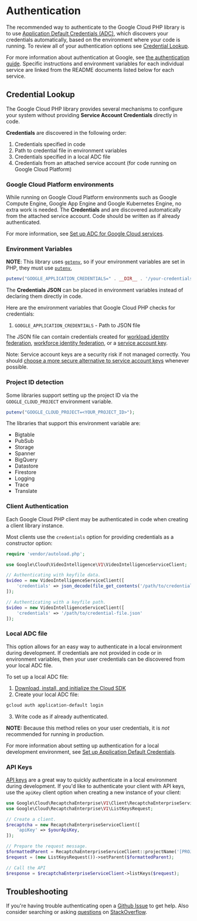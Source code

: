 # Authentication

The recommended way to authenticate to the Google Cloud PHP library is to use
[Application Default Credentials (ADC)](https://cloud.google.com/docs/authentication/application-default-credentials),
which discovers your credentials automatically, based on the environment where your code is running.
To review all of your authentication options see [Credential Lookup](#credential-lookup).

For more information about authentication at Google, see [the authentication guide](https://cloud.google.com/docs/authentication).
Specific instructions and environment variables for each individual service are linked from the README documents listed below for each service.

## Credential Lookup

The Google Cloud PHP library provides several mechanisms to configure your system without providing
**Service Account Credentials** directly in code.

**Credentials** are discovered in the following order:

1. Credentials specified in code
2. Path to credential file in environment variables
3. Credentials specified in a local ADC file
4. Credentials from an attached service account (for code running on Google Cloud Platform)

### Google Cloud Platform environments

While running on Google Cloud Platform environments such as Google Compute Engine, Google App Engine
and Google Kubernetes Engine, no extra work is needed. The **Credentials** and are discovered
automatically from the attached service account. Code should be written as if already authenticated.

For more information, see
[Set up ADC for Google Cloud services](https://cloud.google.com/docs/authentication/provide-credentials-adc#attached-sa).

### Environment Variables

**NOTE**: This library uses [`getenv`](https://www.php.net/manual/en/function.getenv.php), so if
your environment variables are set in PHP, they must use
[`putenv`](https://www.php.net/manual/en/function.putenv.php),

```php
putenv("GOOGLE_APPLICATION_CREDENTIALS=" . __DIR__ . '/your-credentials-file.json');
```
The **Credentials JSON** can be placed in environment variables instead of
declaring them directly in code.

Here are the environment variables that Google Cloud PHP checks for credentials:

1. `GOOGLE_APPLICATION_CREDENTIALS` - Path to JSON file

The JSON file can contain credentials created for
[workload identity federation](https://cloud.google.com/iam/docs/workload-identity-federation),
[workforce identity federation](https://cloud.google.com/iam/docs/workforce-identity-federation), or a
[service account key](https://cloud.google.com/docs/authentication/provide-credentials-adc#local-key).

Note: Service account keys are a security risk if not managed correctly. You should
[choose a more secure alternative to service account keys](https://cloud.google.com/docs/authentication#auth-decision-tree)
whenever possible.

### Project ID detection

Some libraries support setting up the project ID via the `GOOGLE_CLOUD_PROJECT` environment variable.
```php
putenv("GOOGLE_CLOUD_PROJECT=<YOUR_PROJECT_ID>");
```
The libraries that support this environment variable are:
- Bigtable
- PubSub
- Storage
- Spanner
- BigQuery
- Datastore
- Firestore
- Logging
- Trace
- Translate

### Client Authentication

Each Google Cloud PHP client may be authenticated in code when creating a client library instance.

Most clients use the `credentials` option for providing credentials as a constructor option:

```php
require 'vendor/autoload.php';

use Google\Cloud\VideoIntelligence\V1\VideoIntelligenceServiceClient;

// Authenticating with keyfile data.
$video = new VideoIntelligenceServiceClient([
    'credentials' => json_decode(file_get_contents('/path/to/credential-file.json'), true)
]);

// Authenticating with a keyfile path.
$video = new VideoIntelligenceServiceClient([
    'credentials' => '/path/to/credential-file.json'
]);
```

### Local ADC file

This option allows for an easy way to authenticate in a local environment during development. If
credentials are not provided in code or in environment variables, then your user credentials can be
discovered from your local ADC file.

To set up a local ADC file:

1. [Download, install, and initialize the Cloud SDK](https://cloud.google.com/sdk)
2. Create your local ADC file:

```sh
gcloud auth application-default login
```

3. Write code as if already authenticated.

**NOTE:** Because this method relies on your user credentials, it is _not_ recommended for running
in production.

For more information about setting up authentication for a local development environment, see
[Set up Application Default Credentials](https://cloud.google.com/docs/authentication/provide-credentials-adc#local-dev).

### API Keys

[API keys][api_keys] are a great way to quickly authenticate in a local environment during development. If
you'd like to authenticate your client with API keys, use the `apiKey` client option when creating a new
instance of your client:

```php
use Google\Cloud\RecaptchaEnterprise\V1\Client\RecaptchaEnterpriseServiceClient;
use Google\Cloud\RecaptchaEnterprise\V1\ListKeysRequest;

// Create a client.
$recaptcha = new RecaptchaEnterpriseServiceClient([
    'apiKey' => $yourApiKey,
]);

// Prepare the request message.
$formattedParent = RecaptchaEnterpriseServiceClient::projectName('[PROJECT]');
$request = (new ListKeysRequest())->setParent($formattedParent);

// Call the API
$response = $recaptchaEnterpriseServiceClient->listKeys($request);
```

[api_keys]: https://cloud.google.com/docs/authentication/api-keys

## Troubleshooting

If you're having trouble authenticating open a
[Github Issue](https://github.com/googleapis/google-cloud-php/issues/new?title=Authentication+question)
to get help. Also consider searching or asking
[questions](http://stackoverflow.com/questions/tagged/google-cloud-platform+php) on
[StackOverflow](http://stackoverflow.com).
